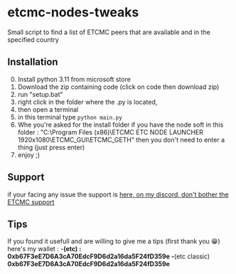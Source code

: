 # etcmc-nodes-tweaks
Small script to find a list of ETCMC peers that are available and in the specified country

## Installation
0) Install python 3.11 from microsoft store
1) Download the zip containing code (click on code then download zip)
2) run "setup.bat"
3) right click in the folder where the .py is located,
4) then open a terminal
5) in this terminal type `python main.py`
6) Whe you're asked for the install folder if you have the node soft in this folder : "C:\Program Files (x86)\ETCMC ETC NODE LAUNCHER 1920x1080\ETCMC_GUI\ETCMC_GETH"
then you don't need to enter a thing (just press enter)
7) enjoy ;)

## Support
if your facing any issue the support is [here, on my discord, don't bother the ETCMC support](https://discord.com/invite/B9qZNfg6Un)

## Tips
If you found it usefull and are willing to give me a tips (first thank you 😁) here's my wallet :
-**(etc) : **0xb67F3eE7D6A3cA70EdcF9D6d2a16da5F24fD359e**
-**(etc classic) **0xb67F3eE7D6A3cA70EdcF9D6d2a16da5F24fD359e**
